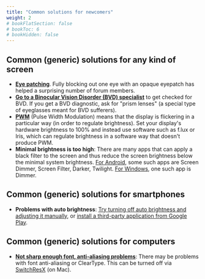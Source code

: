 ```yaml
---
title: "Common solutions for newcomers"
weight: 2
# bookFlatSection: false
# bookToc: 6
# bookHidden: false
---
```


## Common (generic) solutions for any kind of screen

* [**Eye patching**](https://ledstrain.org/d/1308-one-eye-success-for-10-users-on-ledstrain). Fully blocking out one eye with an opaque eyepatch has helped a surprising number of forum members.
* [**Go to a Binocular Vision Disorder (BVD) specialist**](https://ledstrain.org/d/1308-one-eye-success-for-10-users-on-ledstrain/81) to get checked for BVD. If you get a BVD diagnostic, ask for "prism lenses" (a special type of eyeglasses meant for BVD sufferers).
* [**PWM**](https://iristech.co/pwm-flicker/) (Pulse Width Modulation) means that the display is flickering in a particular way (in order to regulate brightness). Set your display's hardware brightness to 100% and instead use software such as f.lux or Iris, which can regulate brightness in a software way that doesn't produce PWM.
* **Minimal brightness is too high**: There are many apps that can apply a black filter to the screen and thus reduce the screen brightness below the minimal system brightness. [For Android](https://ledstrain.org/d/21-usable-smartphones/14), some such apps are Screen Dimmer, Screen Filter, Darker, Twilight. [For Windows](https://www.nelsonpires.com/software/dimmer), one such app is Dimmer.

## Common (generic) solutions for smartphones

* **Problems with auto brightness**: [Try turning off auto brightness and adjusting it manually](https://ledstrain.org/d/21-usable-smartphones/92), or [install a third-party application from Google Play](https://ledstrain.org/d/21-usable-smartphones/1943).


## Common (generic) solutions for computers

* [**Not sharp enough font, anti-aliasing problems**](https://ledstrain.org/d/47-anti-aliased-fonts-can-damage-eyesight-writeup): There may be problems with font anti-aliasing or ClearType. This can be turned off via [SwitchResX](https://heteroforie.webnode.cz/l/apps-to-ease-the-symptoms-of-heterophoria/) (on Mac).
